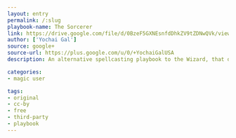 ```yaml
---
layout: entry
permalink: /:slug
playbook-name: The Sorcerer
link: https://drive.google.com/file/d/0BzeF5GXNEsnfdDhkZV9tZDNwQVk/view 
author: ['Yochai Gal']
source: google+
source-url: https://plus.google.com/u/0/+YochaiGalUSA
description: An alternative spellcasting playbook to the Wizard, that doesn't require spell memorization. Also makes Julienne Fries!

categories:
- magic user

tags:
- original
- cc-by
- free
- third-party
- playbook
---
```

